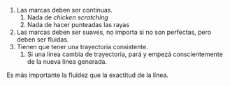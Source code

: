 1. Las marcas deben ser continuas.
	1. Nada de *chicken scratching* 
	2. Nada de hacer punteadas las rayas
2. Las marcas deben ser suaves, no importa si no son perfectas, pero deben ser fluidas.
3. Tienen que tener una trayectoria consistente. 
	1. Si una linea cambia de trayectoria, pará y empezá conscientemente de la nueva linea generada.

Es más importante la fluidez que la exactitud de la línea. 